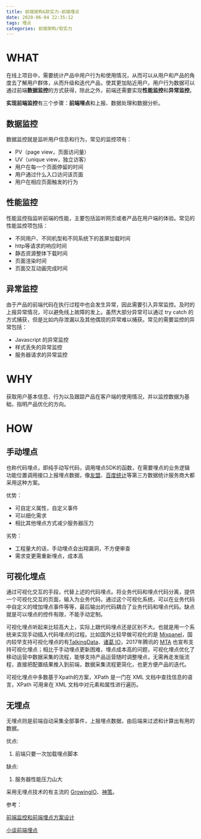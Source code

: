 ```yaml
---
title: 前端架构&软实力-前端埋点
date: 2020-06-04 22:35:12
tags: 埋点
categories: 前端架构/软实力
---
```


# WHAT

在线上项目中，需要统计产品中用户行为和使用情况，从而可以从用户和产品的角度去了解用户群体，从而升级和迭代产品，使其更加贴近用户。用户行为数据可以通过前端**数据监控**的方式获得，除此之外，前端还需要实现**性能监控**和**异常监控**。

**实现前端监控**有三个步骤：**前端埋点**和上报、数据处理和数据分析。

## 数据监控

数据监控就是监听用户信息和行为，常见的监控项有：

- PV（page view，页面访问量）
- UV（unique view，独立访客）
- 用户在每一个页面停留的时间
- 用户通过什么入口访问该页面
- 用户在相应页面触发的行为

## 性能监控

性能监控指监听前端的性能，主要包括监听网页或者产品在用户端的体验。常见的性能监控项包括：

- 不同用户、不同机型和不同系统下的首屏加载时间
- http等请求的响应时间
- 静态资源整体下载时间
- 页面渲染时间
- 页面交互动画完成时间

## 异常监控

由于产品的前端代码在执行过程中也会发生异常，因此需要引入异常监控。及时的上报异常情况，可以避免线上故障的发上。虽然大部分异常可以通过 try catch 的方式捕获，但是比如内存泄漏以及其他偶现的异常难以捕获。常见的需要监控的异常包括：

- Javascript 的异常监控
- 样式丢失的异常监控
- 服务器请求的异常监控

# WHY

获取用户基本信息、行为以及跟踪产品在客户端的使用情况，并以监控数据为基础，指明产品优化的方向。

# HOW

## 手动埋点

也称代码埋点，即纯手动写代码，调用埋点SDK的函数，在需要埋点的业务逻辑功能位置调用接口上报埋点数据，像[友盟](https://links.jianshu.com/go?to=https%3A%2F%2Flink.zhihu.com%2F%3Ftarget%3Dhttps%3A%2F%2Fwww.umeng.com%2F)、[百度统计](https://links.jianshu.com/go?to=https%3A%2F%2Flink.zhihu.com%2F%3Ftarget%3Dhttps%3A%2F%2Ftongji.baidu.com%2Fweb%2Fwelcome%2Flogin)等第三方数据统计服务商大都采用这种方案。

优势：

- 可自定义属性，自定义事件
- 可以细化需求
- 相比其他埋点方式减少服务器压力

劣势：

- 工程量大的话，手动埋点会出翔漏洞，不方便审查
- 需求变更需重新埋点，成本高

## 可视化埋点

通过可视化交互的手段，代替上述的代码埋点。将业务代码和埋点代码分离，提供一个可视化交互的页面，输入为业务代码，通过这个可视化系统，可以在业务代码中自定义的增加埋点事件等等，最后输出的代码耦合了业务代码和埋点代码。缺点就是可以埋点的控件有限，不能手动定制。

可视化埋点听起来比较高大上，实际上跟代码埋点还是区别不大。也就是用一个系统来实现手动插入代码埋点的过程。比如国外比较早做可视化的是 [Mixpanel](https://links.jianshu.com/go?to=https%3A%2F%2Flink.zhihu.com%2F%3Ftarget%3Dhttps%3A%2F%2Fmixpanel.com%2F)，国内较早支持可视化埋点的有[TalkingData](https://links.jianshu.com/go?to=https%3A%2F%2Flink.zhihu.com%2F%3Ftarget%3Dhttps%3A%2F%2Fwww.talkingdata.com%2F)、[诸葛 IO](https://links.jianshu.com/go?to=https%3A%2F%2Flink.zhihu.com%2F%3Ftarget%3Dhttps%3A%2F%2Fzhugeio.com%2F)，2017年腾讯的 [MTA](https://links.jianshu.com/go?to=https%3A%2F%2Flink.zhihu.com%2F%3Ftarget%3Dhttps%3A%2F%2Fmta.qq.com%2F) 也宣布支持可视化埋点；相比于手动埋点更新困难，埋点成本高的问题，可视化埋点优化了移动运营中数据采集的流程，能够支持产品运营随时调整埋点，无需再走发版流程，直接把配置结果推入到前端，数据采集流程更简化，也更方便产品的迭代。

可视化埋点中多数基于Xpath的方案，XPath 是一门在 XML 文档中查找信息的语言，XPath 可用来在 XML 文档中对元素和属性进行遍历。

## 无埋点

无埋点则是前端自动采集全部事件，上报埋点数据，由后端来过滤和计算出有用的数据。

优点:

1. 前端只要一次加载埋点脚本

缺点:

1. 服务器性能压力山大

采用无埋点技术的有主流的 [GrowingIO](https://links.jianshu.com/go?to=https%3A%2F%2Flink.zhihu.com%2F%3Ftarget%3Dhttps%3A%2F%2Fwww.growingio.com%2F)、[神策](https://links.jianshu.com/go?to=https%3A%2F%2Flink.zhihu.com%2F%3Ftarget%3Dhttps%3A%2F%2Fwww.sensorsdata.cn%2F)。

参考：

[前端监控和前端埋点方案设计](https://segmentfault.com/a/1190000015864670)

[小谈前端埋点](https://www.jianshu.com/p/645a26619508)